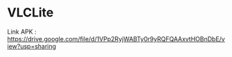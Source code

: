 # VLCLite

Link APK : https://drive.google.com/file/d/1VPp2RyjWABTy0r9yRQFQAAxvtHOBnDbE/view?usp=sharing
